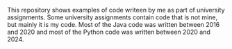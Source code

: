This repository shows examples of code writeen by me as part of university assignments. Some university assignments contain code that is not mine, but mainly it is my code. Most of the Java code was written between 2016 and 2020 and most of the Python code was written between 2020 and 2024. 
